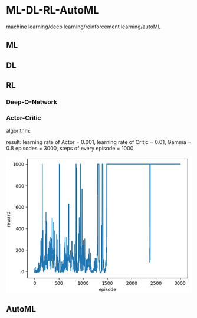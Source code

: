 # ML-DL-RL-AutoML
machine learning/deep learning/reinforcement learning/autoML

## ML

## DL

## RL
### Deep-Q-Network

### Actor-Critic
algorithm:

result:
learning rate of Actor = 0.001, learning rate of Critic = 0.01, Gamma = 0.8
episodes = 3000, steps of every episode = 1000

![actor-critic](./images/actor-critic.png)

## AutoML
